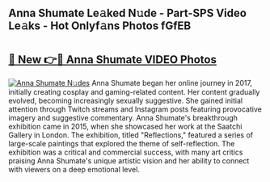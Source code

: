 ## Anna Shumate Le𝚊ked N𝚞de - Part-SPS Video Le𝚊ks - Hot Onlyf𝚊ns Photos fGfEB

# <h2><a href="http://ab14096.deff.icu/?id=Anna+Shumate">🔗 New 👉🔴 Anna Shumate VIDEO Photos</a></h2>

[![Anna Shumate N𝚞des](https://i.imgur.com/rIISA9y.gif)](http://ab14096.deff.icu/?id=Anna+Shumate)
Anna Shumate began her online journey in 2017, initially creating cosplay and gaming-related content. Her content gradually evolved, becoming increasingly sexually suggestive. She gained initial attention through Twitch streams and Instagram posts featuring provocative imagery and suggestive commentary. Anna Shumate's breakthrough exhibition came in 2015, when she showcased her work at the Saatchi Gallery in London. The exhibition, titled "Reflections," featured a series of large-scale paintings that explored the theme of self-reflection. The exhibition was a critical and commercial success, with many art critics praising Anna Shumate's unique artistic vision and her ability to connect with viewers on a deep emotional level.
